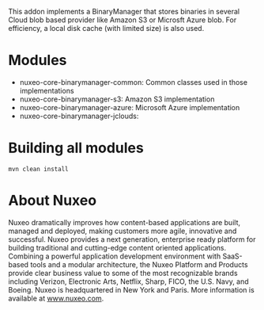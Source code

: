 This addon implements a BinaryManager that stores binaries in several Cloud blob based provider like Amazon S3 or Microsft Azure blob.
For efficiency, a local disk cache (with limited size) is also used.

# Modules

- nuxeo-core-binarymanager-common: Common classes used in those implementations
- nuxeo-core-binarymanager-s3: Amazon S3 implementation
- nuxeo-core-binarymanager-azure: Microsoft Azure implementation
- nuxeo-core-binarymanager-jclouds:

# Building all modules

    mvn clean install

# About Nuxeo

Nuxeo dramatically improves how content-based applications are built, managed and deployed, making customers more agile, innovative and successful. Nuxeo provides a next generation, enterprise ready platform for building traditional and cutting-edge content oriented applications. Combining a powerful application development environment with SaaS-based tools and a modular architecture, the Nuxeo Platform and Products provide clear business value to some of the most recognizable brands including Verizon, Electronic Arts, Netflix, Sharp, FICO, the U.S. Navy, and Boeing. Nuxeo is headquartered in New York and Paris. More information is available at www.nuxeo.com.
